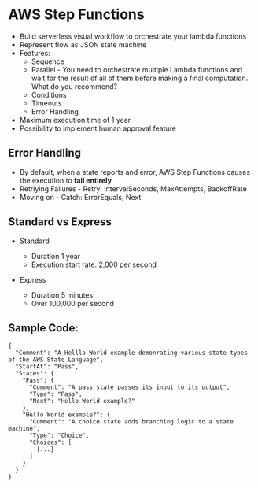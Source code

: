# AWS Step Functions

* Build serverless visual workflow to orchestrate your lambda functions
* Represent flow as JSON state machine
* Features:
  * Sequence
  * Parallel - You need to orchestrate multiple Lambda functions and wait for the result of all of them before making a final computation. What do you recommend?
  * Conditions
  * Timeouts
  * Error Handling
* Maximum execution time of 1 year
* Possibility to implement human approval feature

## Error Handling
* By default, when a state reports and error, AWS Step Functions causes the execution to **fail entirely**
* Retriying Failures - Retry: IntervalSeconds, MaxAttempts, BackoffRate
* Moving on - Catch: ErrorEquals, Next

## Standard vs Express
* Standard
  * Duration 1 year
  * Execution start rate: 2,000 per second

* Express
  * Duration 5 minutes
  * Over 100,000 per second

## Sample Code:
```
{
  "Comment": "A Helllo World example demonrating various state tyoes of the AWS State Language",
  "StartAt": "Pass",
  "States": {
    "Pass": {
      "Comment": "A pass state passes its input to its output",
      "Type": "Pass",
      "Next": "Hello World example?"
    },
    "Hello World example?": {
      "Comment": "A choice state adds branching logic to a state machine",
      "Type": "Choice",
      "Choices": [
        {...}        
      ]      
    }
  }
}
```